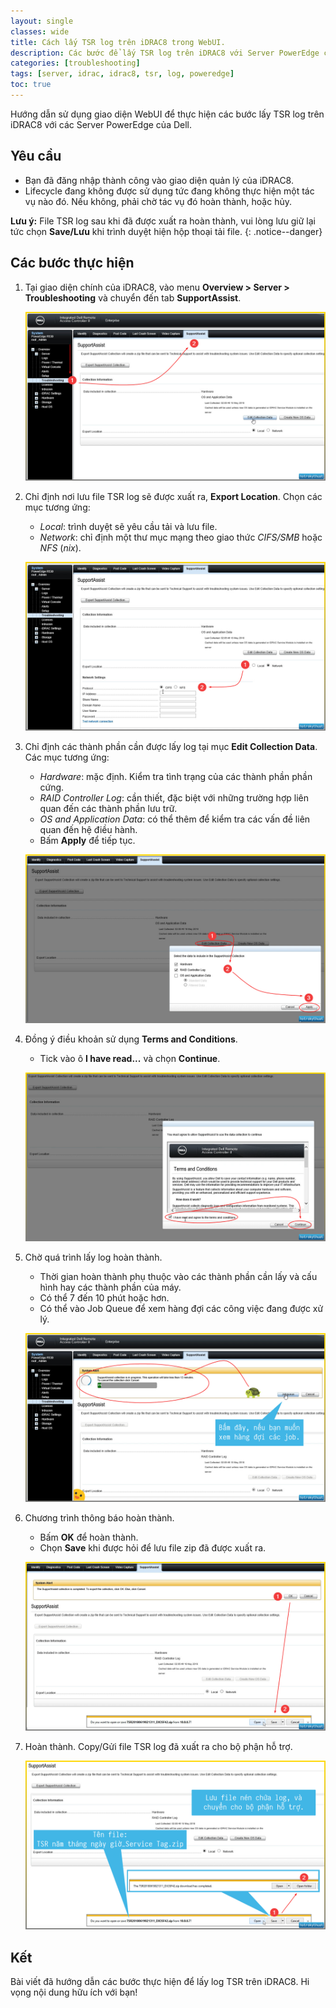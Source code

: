 ```yaml
---
layout: single
classes: wide
title: Cách lấy TSR log trên iDRAC8 trong WebUI.
description: Các bước để lấy TSR log trên iDRAC8 với Server PowerEdge của Dell
categories: [troubleshooting]
tags: [server, idrac, idrac8, tsr, log, poweredge]
toc: true
---
```


Hướng dẫn sử dụng giao diện WebUI để thực hiện các bước lấy TSR log trên iDRAC8 với các Server PowerEdge của Dell.

## Yêu cầu

- Bạn đã đăng nhập thành công vào giao diện quản lý của iDRAC8.
- Lifecycle đang không được sử dụng tức đang không thực hiện một tác vụ nào đó. Nếu không, phải chờ tác vụ đó hoàn thành, hoặc hủy.

**Lưu ý:** File TSR log sau khi đã được xuất ra hoàn thành, vui lòng lưu giữ lại tức chọn **Save/Lưu** khi trình duyệt hiện hộp thoại tải file.
{: .notice--danger}

## Các bước thực hiện

1. Tại giao diện chính của iDRAC8, vào menu **Overview > Server > Troubleshooting** và chuyển đến tab **SupportAssist**.

    ![2019-03-26_04-55-27](/assets/media/2018-06-10-idrac8-tsr-collection/2019-03-26_04-55-27.png)

2. Chỉ định nơi lưu file TSR log sẽ được xuất ra, **Export Location**. Chọn các mục tương ứng:

    - *Local*: trình duyệt sẽ yêu cầu tải và lưu file.
    - *Network*: chỉ định một thư mục mạng theo giao thức *CIFS/SMB* hoặc *NFS* (*nix*). 

    ![2019-03-26_04-57-28](/assets/media/2018-06-10-idrac8-tsr-collection/2019-03-26_04-57-28.png)

3. Chỉ định các thành phần cần được lấy log tại mục **Edit Collection Data**. Các mục tương ứng:

    - *Hardware*: mặc định. Kiểm tra tình trạng của các thành phần phần cứng.
    - *RAID Controller Log*: cần thiết, đặc biệt với những trường hợp liên quan đến các thành phần lưu trữ.
    - *OS and Application Data*: có thể thêm để kiểm tra các vấn đề liên quan đến hệ điều hành.
    - Bấm **Apply** để tiếp tục.

    ![2019-03-26_04-58-37](/assets/media/2018-06-10-idrac8-tsr-collection/2019-03-26_04-58-37.png)

4. Đồng ý điều khoản sử dụng **Terms and Conditions**.

    - Tick vào ô **I have read...** và chọn **Continue**.

    ![2019-03-26_04-59-34](/assets/media/2018-06-10-idrac8-tsr-collection/2019-03-26_04-59-34.png)

5. Chờ quá trình lấy log hoàn thành.
    - Thời gian hoàn thành phụ thuộc vào các thành phần cần lấy và cấu hình hay các thành phần của máy.
    - Có thể 7 đến 10 phút hoặc hơn.
    - Có thể vào Job Queue để xem hàng đợi các công việc đang được xử lý.

    ![2019-03-26_05-00-30](/assets/media/2018-06-10-idrac8-tsr-collection/2019-03-26_05-00-30.png)

6. Chương trình thông báo hoàn thành.

    - Bấm **OK** để hoàn thành.
    - Chọn **Save** khi được hỏi để lưu file zip đã được xuất ra.

    ![2019-03-26_05-05-34](/assets/media/2018-06-10-idrac8-tsr-collection/2019-03-26_05-05-34.png)

7. Hoàn thành. Copy/Gửi file TSR log đã xuất ra cho bộ phận hỗ trợ.

    ![2019-03-26_05-22-02](/assets/media/2018-06-10-idrac8-tsr-collection/2019-03-26_05-22-02.png)

## Kết

Bài viết đã hướng dẫn các bước thực hiện để lấy log TSR trên iDRAC8. Hi vọng nội dung hữu ích với bạn!

